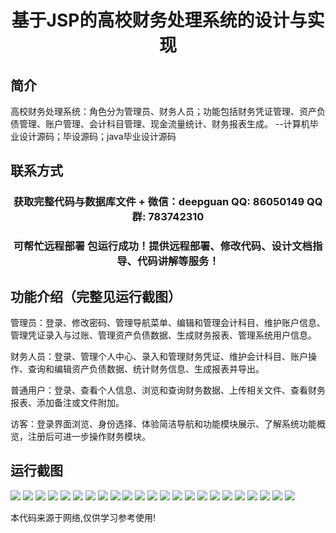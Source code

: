<p><h1 align="center">基于JSP的高校财务处理系统的设计与实现</h1></p>

## 简介
高校财务处理系统：角色分为管理员、财务人员；功能包括财务凭证管理、资产负债管理、账户管理、会计科目管理、现金流量统计、财务报表生成。    --计算机毕业设计源码；毕设源码；java毕业设计源码


## 联系方式
<p><h3 align="center">获取完整代码与数据库文件 + 微信：deepguan QQ: 86050149 QQ群: 783742310</h3></p>
<p><h3 align="center">可帮忙远程部署 包运行成功！提供远程部署、修改代码、设计文档指导、代码讲解等服务！</h3></p>

## 功能介绍（完整见运行截图）
管理员：登录、修改密码、管理导航菜单、编辑和管理会计科目、维护账户信息、管理凭证录入与过账、管理资产负债数据、生成财务报表、管理系统用户信息。

财务人员：登录、管理个人中心、录入和管理财务凭证、维护会计科目、账户操作、查询和编辑资产负债数据、统计财务信息、生成报表并导出。

普通用户：登录、查看个人信息、浏览和查询财务数据、上传相关文件、查看财务报表、添加备注或文件附加。

访客：登录界面浏览、身份选择、体验简洁导航和功能模块展示、了解系统功能概览，注册后可进一步操作财务模块。


## 运行截图
![](https://bs-1329754181.cos.ap-shanghai.myqcloud.com/ssm/UniversityFinancialProcessingSystem/img/001.jpg)
![](https://bs-1329754181.cos.ap-shanghai.myqcloud.com/ssm/UniversityFinancialProcessingSystem/img/002.jpg)
![](https://bs-1329754181.cos.ap-shanghai.myqcloud.com/ssm/UniversityFinancialProcessingSystem/img/003.jpg)
![](https://bs-1329754181.cos.ap-shanghai.myqcloud.com/ssm/UniversityFinancialProcessingSystem/img/004.jpg)
![](https://bs-1329754181.cos.ap-shanghai.myqcloud.com/ssm/UniversityFinancialProcessingSystem/img/005.jpg)
![](https://bs-1329754181.cos.ap-shanghai.myqcloud.com/ssm/UniversityFinancialProcessingSystem/img/006.jpg)
![](https://bs-1329754181.cos.ap-shanghai.myqcloud.com/ssm/UniversityFinancialProcessingSystem/img/007.jpg)
![](https://bs-1329754181.cos.ap-shanghai.myqcloud.com/ssm/UniversityFinancialProcessingSystem/img/008.jpg)
![](https://bs-1329754181.cos.ap-shanghai.myqcloud.com/ssm/UniversityFinancialProcessingSystem/img/009.jpg)
![](https://bs-1329754181.cos.ap-shanghai.myqcloud.com/ssm/UniversityFinancialProcessingSystem/img/010.jpg)
![](https://bs-1329754181.cos.ap-shanghai.myqcloud.com/ssm/UniversityFinancialProcessingSystem/img/011.jpg)
![](https://bs-1329754181.cos.ap-shanghai.myqcloud.com/ssm/UniversityFinancialProcessingSystem/img/012.jpg)
![](https://bs-1329754181.cos.ap-shanghai.myqcloud.com/ssm/UniversityFinancialProcessingSystem/img/013.jpg)
![](https://bs-1329754181.cos.ap-shanghai.myqcloud.com/ssm/UniversityFinancialProcessingSystem/img/014.jpg)
![](https://bs-1329754181.cos.ap-shanghai.myqcloud.com/ssm/UniversityFinancialProcessingSystem/img/015.jpg)
![](https://bs-1329754181.cos.ap-shanghai.myqcloud.com/ssm/UniversityFinancialProcessingSystem/img/016.jpg)
![](https://bs-1329754181.cos.ap-shanghai.myqcloud.com/ssm/UniversityFinancialProcessingSystem/img/017.jpg)
![](https://bs-1329754181.cos.ap-shanghai.myqcloud.com/ssm/UniversityFinancialProcessingSystem/img/018.jpg)
![](https://bs-1329754181.cos.ap-shanghai.myqcloud.com/ssm/UniversityFinancialProcessingSystem/img/019.jpg)
![](https://bs-1329754181.cos.ap-shanghai.myqcloud.com/ssm/UniversityFinancialProcessingSystem/img/020.jpg)
![](https://bs-1329754181.cos.ap-shanghai.myqcloud.com/ssm/UniversityFinancialProcessingSystem/img/021.jpg)
![](https://bs-1329754181.cos.ap-shanghai.myqcloud.com/ssm/UniversityFinancialProcessingSystem/img/022.jpg)
![](https://bs-1329754181.cos.ap-shanghai.myqcloud.com/ssm/UniversityFinancialProcessingSystem/img/023.jpg)

<p>本代码来源于网络,仅供学习参考使用!</p>
